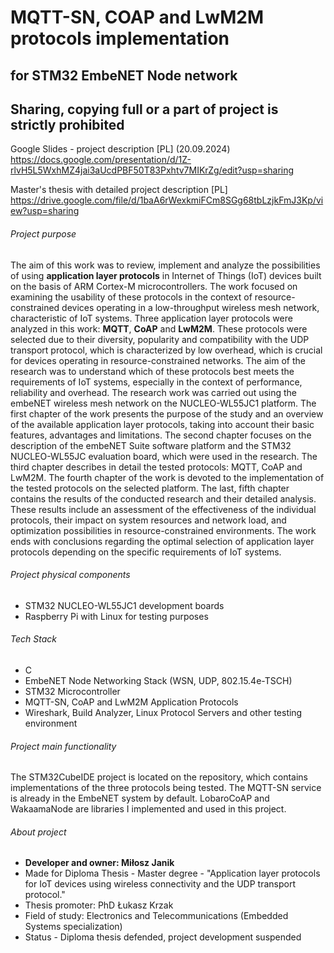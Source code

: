 # MQTT-SN, COAP and LwM2M protocols implementation
## for STM32 EmbeNET Node network
## **Sharing, copying full or a part of project is strictly prohibited**
Google Slides - project description [PL] (20.09.2024) https://docs.google.com/presentation/d/1Z-rlvH5L5WxhMZ4jai3aUcdPBF50T83Pxhtv7MIKrZg/edit?usp=sharing

Master's thesis with detailed project description [PL] https://drive.google.com/file/d/1baA6rWexkmiFCm8SGg68tbLzjkFmJ3Kp/view?usp=sharing

###### Project purpose
The aim of this work was to review, implement and analyze the possibilities of using **application layer protocols** in Internet of Things (IoT) devices built on the basis of ARM Cortex-M microcontrollers. The work focused on examining the usability of these protocols in the context of resource-constrained devices operating in a low-throughput wireless mesh network, characteristic of IoT systems.
Three application layer protocols were analyzed in this work: **MQTT**, **CoAP** and **LwM2M**. These protocols were selected due to their diversity, popularity and compatibility with the UDP transport protocol, which is characterized by low overhead, which is crucial for devices operating in resource-constrained networks. The aim of the research was to understand which of these protocols best meets the requirements of IoT systems, especially in the context of performance, reliability and overhead. The research work was carried out using the embeNET wireless mesh network on the NUCLEO-WL55JC1 platform.
The first chapter of the work presents the purpose of the study and an overview of the available application layer protocols, taking into account their basic features, advantages and limitations. The second chapter focuses on the description of the embeNET Suite software platform and the STM32 NUCLEO-WL55JC evaluation board, which were used in the research. The third chapter describes in detail the tested protocols: MQTT, CoAP and LwM2M. The fourth chapter of the work is devoted to the implementation of the tested protocols on the selected platform. The last, fifth chapter contains the results of the conducted research and their detailed analysis. These results include an assessment of the effectiveness of the individual protocols, their impact on system resources and network load, and optimization possibilities in resource-constrained environments. The work ends with conclusions regarding the optimal selection of application layer protocols depending on the specific requirements of IoT systems.

###### Project physical components
- STM32 NUCLEO-WL55JC1 development boards
- Raspberry Pi with Linux for testing purposes

###### Tech Stack
- C
- EmbeNET Node Networking Stack (WSN, UDP, 802.15.4e-TSCH)
- STM32 Microcontroller
- MQTT-SN, CoAP and LwM2M Application Protocols
- Wireshark, Build Analyzer, Linux Protocol Servers and other testing environment

###### Project main functionality
The STM32CubeIDE project is located on the repository, which contains implementations of the three protocols being tested. The MQTT-SN service is already in the EmbeNET system by default. LobaroCoAP and WakaamaNode are libraries I implemented and used in this project.

###### About project
- **Developer and owner: Miłosz Janik**
- Made for Diploma Thesis - Master degree - "Application layer protocols for IoT devices using wireless connectivity and the UDP transport protocol."
- Thesis promoter: PhD Łukasz Krzak
- Field of study: Electronics and Telecommunications (Embedded Systems specialization)
- Status - Diploma thesis defended, project development suspended
